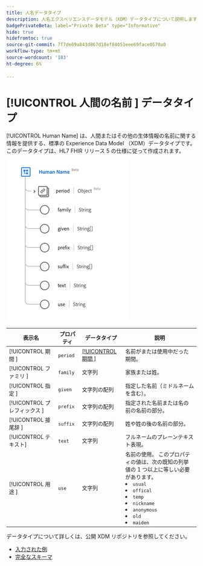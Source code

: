 ```yaml
---
title: 人名データタイプ
description: 人名エクスペリエンスデータモデル（XDM）データタイプについて説明します。
badgePrivateBeta: label="Private Beta" type="Informative"
hide: true
hidefromtoc: true
source-git-commit: 7f7de89a843d867d18ef84051eee69face0570a0
workflow-type: tm+mt
source-wordcount: '183'
ht-degree: 6%

---
```


# [!UICONTROL  人間の名前 ] データタイプ

[!UICONTROL Human Name] は、人間またはその他の生体情報の名前に関する情報を提供する、標準の Experience Data Model （XDM）データタイプです。 このデータタイプは、HL7 FHIR リリース 5 の仕様に従って作成されます。

![ 人名データタイプ構造 ](../../images/data-types/healthcare/human-name.png)

| 表示名 | プロパティ | データタイプ | 説明 |
| --- | --- | --- | --- |
| [!UICONTROL  期間 ] | `period` | [[!UICONTROL  期間 ]](../healthcare/period.md) | 名前がまたは使用中だった期間。 |
| [!UICONTROL  ファミリ ] | `family` | 文字列 | 家族または姓。 |
| [!UICONTROL  指定 ] | `given` | 文字列の配列 | 指定した名前（ミドルネームを含む）。 |
| [!UICONTROL  プレフィックス ] | `prefix` | 文字列の配列 | 指定された名前または名の前の名前の部分。 |
| [!UICONTROL  接尾辞 ] | `suffix` | 文字列の配列 | 姓や姓の後の名前の部分。 |
| [!UICONTROL テキスト] | `text` | 文字列 | フルネームのプレーンテキスト表現。 |
| [!UICONTROL  用途 ] | `use` | 文字列 | 名前の使用。 このプロパティの値は、次の既知の列挙値の 1 つ以上に等しい必要があります。 <li> `usual` </li> <li> `offical` </li> <li> `temp` </li> <li> `nickname` </li> <li> `anonymous` </li> <li> `old` </li> <li> `maiden` </li> |

データタイプについて詳しくは、公開 XDM リポジトリを参照してください。

* [ 入力された例 ](https://github.com/adobe/xdm/blob/master/extensions/industry/healthcare/fhir/datatypes/humanname.example.1.json)
* [ 完全なスキーマ ](https://github.com/adobe/xdm/blob/master/extensions/industry/healthcare/fhir/datatypes/humanname.schema.json)
